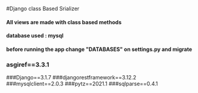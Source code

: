 #Django class Based Srializer
#### All views are made with class based methods
####  database used : mysql
####  before running the app change "DATABASES" on settings.py and migrate



### asgiref==3.3.1
###Django==3.1.7
###djangorestframework==3.12.2
###mysqlclient==2.0.3
###pytz==2021.1
###sqlparse==0.4.1
